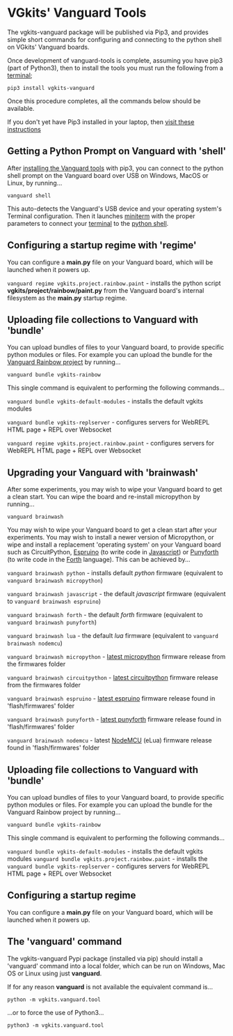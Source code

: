 VGkits' Vanguard Tools
======================

The vgkits-vanguard package will be published via Pip3, and provides
simple short commands for configuring and connecting to the python shell
on VGkits' Vanguard boards.

Once development of vanguard-tools is complete, assuming you have pip3
(part of Python3), then to install the tools you must run the following
from a [terminal](https://vgkits.org/blog/what-is-a-terminal/);

    pip3 install vgkits-vanguard

Once this procedure completes, all the commands below should be
available.

If you don't yet have Pip3 installed in your laptop, then [visit these
instructions](https://vgkits.org/blog/pip3-howto/)

Getting a Python Prompt on Vanguard with 'shell'
------------------------------------------------

After [installing the Vanguard
tools](https://vgkits.org/blog/vanguard-tools-howto/) with pip3, you can
connect to the python shell prompt on the Vanguard board over USB on
Windows, MacOS or Linux, by running...

    vanguard shell

This auto-detects the Vanguard's USB device and your operating system's
Terminal configuration. Then it launches
[miniterm](http://pyserial.readthedocs.io/en/latest/tools.html#module-serial.tools.miniterm)
with the proper parameters to connect your
[terminal](https://vgkits.org/blog/what-is-a-terminal/) to the [python
shell](https://vgkits.org/blog/what-is-the-python-shell/).

Configuring a startup regime with 'regime'
------------------------------------------

You can configure a **main.py** file on your Vanguard board, which will
be launched when it powers up.

`vanguard regime vgkits.project.rainbow.paint` - installs the python
script **vgkits/project/rainbow/paint.py** from the Vanguard board's
internal filesystem as the **main.py** startup regime.

Uploading file collections to Vanguard with 'bundle'
----------------------------------------------------

You can upload bundles of files to your Vanguard board, to provide
specific python modules or files. For example you can upload the bundle
for the [Vanguard Rainbow
project](https://vgkits.org/blog/projects/rainbow/) by running...

    vanguard bundle vgkits-rainbow

This single command is equivalent to performing the following
commands...

`vanguard bundle vgkits-default-modules` - installs the default vgkits
modules

`vanguard bundle vgkits-replserver` - configures servers for WebREPL
HTML page + REPL over Websocket

`vanguard regime vgkits.project.rainbow.paint` - configures servers for
WebREPL HTML page + REPL over Websocket

Upgrading your Vanguard with 'brainwash'
----------------------------------------

After some experiments, you may wish to wipe your Vanguard board to get
a clean start. You can wipe the board and re-install micropython by
running...

    vanguard brainwash

You may wish to wipe your Vanguard board to get a clean start after your
experiments. You may wish to install a newer version of Micropython, or
wipe and install a replacement 'operating system' on your Vanguard board
such as CircuitPython,
[Espruino](http://www.espruino.com/EspruinoESP8266) (to write code in
[Javascript](https://en.wikipedia.org/wiki/JavaScript)) or
[Punyforth](https://github.com/zeroflag/punyforth) (to write code in the
[Forth](https://en.wikipedia.org/wiki/Forth_(programming_language))
language). This can be achieved by...

`vanguard brainwash python` - installs default *python* firmware
(equivalent to `vanguard brainwash micropython`)

`vanguard brainwash javascript` - the default *javascript* firmware
(equivalent to `vanguard brainwash espruino`)

`vanguard brainwash forth` - the default *forth* firmware (equivalent to
`vanguard brainwash punyforth`)

`vanguard brainwash lua` - the default *lua* firmware (equivalent to
`vanguard brainwash nodemcu`)

`vanguard brainwash micropython` - [latest
micropython](https://micropython.org/download#esp8266) firmware release
from the firmwares folder

`vanguard brainwash circuitpython` - [latest
circuitpython](https://github.com/adafruit/circuitpython/releases/latest)
firmware release from the firmwares folder

`vanguard brainwash espruino` - [latest
espruino](https://www.espruino.com/binaries/) firmware release found in
'flash/firmwares' folder

`vanguard brainwash punyforth` - [latest
punyforth](https://github.com/zeroflag/punyforth/tree/master/arch/esp8266/bin)
firmware release found in 'flash/firmwares' folder

`vanguard brainwash nodemcu` - latest
[NodeMCU](https://github.com/nodemcu/nodemcu-firmware) (eLua) firmware
release found in 'flash/firmwares' folder

Uploading file collections to Vanguard with 'bundle'
----------------------------------------------------

You can upload bundles of files to your Vanguard board, to provide
specific python modules or files. For example you can upload the bundle
for the Vanguard Rainbow project by running...

    vanguard bundle vgkits-rainbow

This single command is equivalent to performing the following
commands...

`vanguard bundle vgkits-default-modules` - installs the default vgkits
modules `vanguard bundle vgkits.project.rainbow.paint` - installs the
`vanguard bundle vgkits-replserver` - configures servers for WebREPL
HTML page + REPL over Websocket

Configuring a startup regime
----------------------------

You can configure a **main.py** file on your Vanguard board, which will
be launched when it powers up.

The 'vanguard' command
----------------------

The vgkits-vanguard Pypi package (installed via pip) should install a
'vanguard' command into a local folder, which can be run on Windows, Mac
OS or Linux using just **vanguard**.

If for any reason **vanguard** is not available the equivalent command
is...

    python -m vgkits.vanguard.tool

...or to force the use of Python3...

    python3 -m vgkits.vanguard.tool
